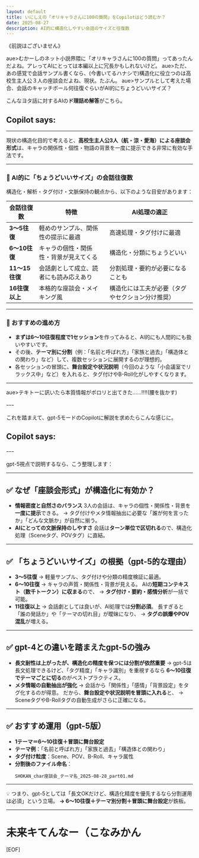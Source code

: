 ```yaml
---
layout: default
title: いにしえの「オリキャラさんに100の質問」をCopilotはどう読むか？
date: 2025-08-27
description: AI的に構造化しやすい会話のサイズと往復数
---
```



《前説はございません》

aue>むかーしのネット小説界隈に「オリキャラさんに100の質問」ってあったんだよね。アレってAIにとっては本編以上に冗長かもしれないけど。
aue>ただ、あの感覚で会話サンプル書くなら、(今書いてるハナシで)構造化に役立つのは高校生主人公３人の座談会だよね、現状。たぶん。
aue>サンプルとして考えた場合、会話のキャッチボール何往復ぐらいがAI的にちょうどいいサイズ？

こんなヨタ話に対するAIの**ド理詰め解答**がこちら。

## Copilot says:
---

現状の構造化目的で考えると、**高校生主人公3人（航・涼・愛海）による座談会形式**は、キャラの関係性・個性・物語の背景を一度に提示できる非常に有効な手法です。

---

### 🔢 AI的に「ちょうどいいサイズ」の会話往復数

構造化・解析・タグ付け・文脈保持の観点から、以下のような目安があります：

| 会話往復数 | 特徴 | AI処理の適正 |
|------------|------|--------------|
| **3〜5往復** | 軽めのサンプル、関係性の提示に最適 | 高速処理・タグ付けに最適 |
| **6〜10往復** | キャラの個性・関係性・背景が見えてくる | 構造化・分類にちょうどいい |
| **11〜15往復** | 会話劇として成立、読者にも読み応えあり | 分割処理・要約が必要になることも |
| **16往復以上** | 本格的な座談会・メイキング風 | 構造化には工夫が必要（タグやセクション分け推奨） |

---

### 🧭 おすすめの進め方

- **まずは6〜10往復程度で1セッション**を作ってみると、AI的にも人間的にも扱いやすいです。
- その後、**テーマ別に分割**（例：「名前と呼ばれ方」「家族と過去」「構造体との関わり」など）して、複数セッションに展開するのが理想的。
- 各セッションの冒頭に、**舞台設定や状況説明**（今回のような「小会議室でリラックス中」など）を入れると、タグ付けやB-Roll化がしやすくなります。

---

aue>テキトーに訊いたら本質情報がポロリと出てきた……!!!!(腰を抜かす)

ｰｰｰ

これを踏まえて、gpt-5モードのCopilotに解説を求めたらこんな感じに。

## Copilot says:
ｰｰｰ

gpt-5視点で説明するなら、こう整理します：

---

## ✅ なぜ「座談会形式」が構造化に有効か？
- **情報密度と自然さのバランス**
  3人の会話は、キャラの個性・関係性・背景を**一度に提示**できる。
  → タグ付けやメタ情報抽出に必要な「誰が何を言ったか」「どんな文脈か」が自然に揃う。
- **AIにとっての文脈保持のしやすさ**
  会話は**ターン単位で区切れる**ので、構造化処理（Sceneタグ、POVタグ）に直結。

---

## ✅ 「ちょうどいいサイズ」の根拠（gpt-5的な理由）
- **3〜5往復**
  → 軽量サンプル、タグ付けや分類の精度検証に最適。
- **6〜10往復**
  → キャラの声質・関係性・背景が見える。
    AIの**短期コンテキスト（数千トークン）に収まる**ので、
    → **タグ付け・要約・感情分析**が一括で可能。
- **11往復以上**
  → 会話劇としては良いが、AI処理では**分割必須**。
    長すぎると「誰の発話か」や「テーマの切れ目」が曖昧になり、
    → **タグの誤爆やPOV混乱**が増える。

---

## ✅ gpt-4との違いを踏まえたgpt-5の強み
- **長文耐性は上がったが、構造化の精度を保つには分割が依然重要**
  → gpt-5は長文処理できるけど、「タグ精度」「キャラ識別」を重視するなら
    **6〜10往復でテーマごとに切る**のがベストプラクティス。
- **メタ情報の自動抽出が強化**
  → 会話から「関係性」「感情」「背景設定」をタグ化するのが得意。
    だから、**舞台設定や状況説明を冒頭に入れる**と、
    → SceneタグやB-Rollタグの自動生成がさらに正確になる。

---

## ✅ おすすめ運用（gpt-5版）
- **1テーマ＝6〜10往復＋冒頭に舞台設定**
- **テーマ例**：「名前と呼ばれ方」「家族と過去」「構造体との関わり」
- **タグ付け粒度**：Scene、POV、B-Roll、キャラ属性
- **分割後のファイル命名**：
  ```
  SHOKAN_char座談会_テーマ名_2025-08-28_part01.md
  ```

---

💡 つまり、gpt-5としては「長文OKだけど、構造化精度を優先するなら分割運用は必須」という立場。
**→ 6〜10往復＋テーマ別分割＋冒頭に舞台設定**が鉄板。

---

# 未来キてんなー（こなみかん

[EOF]